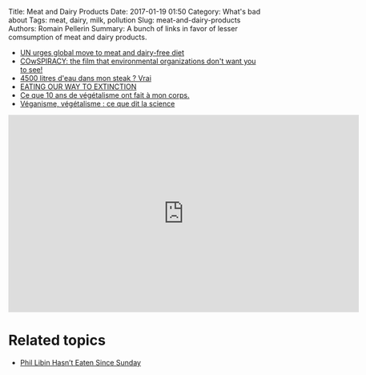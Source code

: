 Title: Meat and Dairy Products
Date: 2017-01-19 01:50
Category: What's bad about
Tags: meat, dairy, milk, pollution
Slug: meat-and-dairy-products
Authors: Romain Pellerin
Summary: A bunch of links in favor of lesser comsumption of meat and dairy products.

- [UN urges global move to meat and dairy-free diet](https://www.theguardian.com/environment/2010/jun/02/un-report-meat-free-diet)
- [COwSPIRACY: the film that environmental organizations don't want you to see!](http://www.cowspiracy.com/)
- [4500 litres d'eau dans mon steak ? Vrai](https://www.sciencepresse.qc.ca/actualite/detecteur-rumeurs/2017/03/22/4500-litres-eau-steak-vrai)
- [EATING OUR WAY TO EXTINCTION](https://www.youtube.com/channel/UCYNldGFnfcDE8ItayYf7izg)
- [Ce que 10 ans de végétalisme ont fait à mon corps.](http://www.insolente-veggie.com/ce-que-10-ans-de-vegetalisme-ont-fait-a-mon-corps/)
- [Véganisme, végétalisme : ce que dit la science](https://blogs.mediapart.fr/florence-dellerie/blog/140218/veganisme-vegetalisme-ce-que-dit-la-science)

<iframe width="700" height="394" src="https://www.youtube-nocookie.com/embed/Qcd4VIkCI3k?rel=0" frameborder="0" allowfullscreen></iframe>

# Related topics

- [Phil Libin Hasn’t Eaten Since Sunday](https://backchannel.com/inside-one-founders-personal-fast-club-dea3a3592123)
